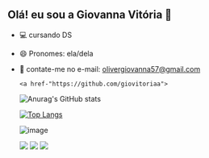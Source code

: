## Olá! eu sou a Giovanna Vitória 👋


- 💻 cursando DS
- 😄 Pronomes: ela/dela
- 📧 contate-me no e-mail: olivergiovanna57@gmail.com


      <a href-"https://github.com/giovitoriaa">

  ![Anurag's GitHub stats](https://github-readme-stats.vercel.app/api?username=giovitoriaa&show_icons=true&theme=radical&bg_color=991e69&title_color=fee704&icon_color=fee704)

  [![Top Langs](https://github-readme-stats.vercel.app/api/top-langs/?username=giovitoriaa&layout=compact)](https://github.com/giovitoriaa/github-readme-stats)

  ![image](https://github.com/user-attachments/assets/ebbec369-0a4b-4b86-9b42-3c1805db4635)



  <a href="https://instagram.com/_giovitoriaa" target="_blank"><img src="https://img.shields.io/badge/-Instagram-%23E4405F?style=for-the-badge&logo=instagram&logoColor=white" target="_blank"></a> <a 
                                                                                                                                                                                            href="mailto:olivergiovanna57@gmail.com"><img src="https://img.shields.io/badge/-Gmail-%23333?style=for-the-badge&logo=gmail&logoColor=white" target="_blank"></a> <a href="https://www.linkedin.com/in/giovanna-vitoria-990930328" target="_blank"><img src="https://img.shields.io/badge/-LinkedIn-%230077B5?style=for-the-badge&logo=linkedin&logoColor=white" target="_blank"></a>

